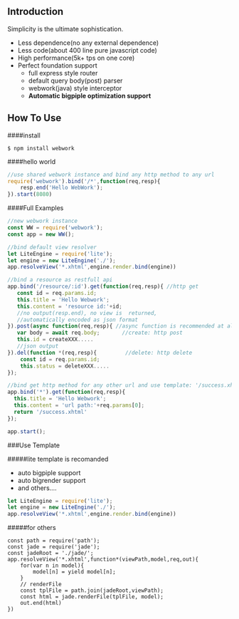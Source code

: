## Introduction

Simplicity is the ultimate sophistication.

* Less dependence(no any external dependence)
* Less code(about 400 line pure javascript code)
* High performance(5k+ tps on one core)
* Perfect foundation support
  * full express style router
  * default query body(post) parser
  * webwork(java) style interceptor
  * **Automatic bigpiple optimization support**

## How To Use

####install

```
$ npm install webwork
```

####hello world

```js
//use shared webwork instance and bind any http method to any url
require('webwork').bind('/*',function(req,resp){
	resp.end('Hello WebWork');
}).start(8080)
```

####Full Examples

```js
//new webwork instance
const WW = require('webwork');
const app = new WW();

//bind default view resolver
let LiteEngine = require('lite');
let engine = new LiteEngine('./');
app.resolveView('*.xhtml',engine.render.bind(engine))

//bind a resource as restfull api
app.bind('/resource/:id').get(function(req,resp){ //http get
   const id = req.params.id;
   this.title = 'Hello Webwork';
   this.content = 'resource id:'+id;
   //no output(resp.end), no view is  returned,
   //automatically encoded as json format 
}).post(async function(req,resp){ //async function is recommended at all times;
   var body = await req.body;	    //create: http post
   this.id = createXXX.....
   //json output
}).del(function *(req,resp){		 //delete: http delete
    const id = req.params.id;
	this.status = deleteXXX.....
});

//bind get http method for any other url and use template: '/success.xhtml'
app.bind('*').get(function(req,resp){
  this.title = 'Hello Webwork';
  this.content = 'url path:'+req.params[0];
  return '/success.xhtml'
});

app.start();

```

###Use Template

#####lite template is recomanded

* auto bigpiple support
* auto bigrender support
* and others....

```javascript
let LiteEngine = require('lite');
let engine = new LiteEngine('./');
app.resolveView('*.xhtml',engine.render.bind(engine))
```

#####for others

```
const path = require('path');
const jade = require('jade');
const jadeRoot = './jade/';
app.resolveView('*.xhtml',function*(viewPath,model,req,out){
	for(var n in model){
		model[n] = yield model[n];
	}
	// renderFile 
	const tplFile = path.join(jadeRoot,viewPath);
	const html = jade.renderFile(tplFile, model);
	out.end(html)
})
```

